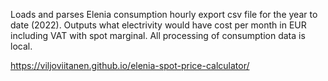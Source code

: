 Loads and parses Elenia consumption hourly export csv file for the year to date (2022). Outputs what electrivity would have cost per month in EUR including VAT with spot marginal. All processing of consumption data is local. 

https://viljoviitanen.github.io/elenia-spot-price-calculator/
